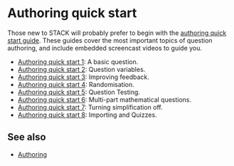 # Authoring quick start

Those new to STACK will probably prefer to begin with the [authoring quick start guide](Authoring_quick_start_1.md). These guides cover the most important topics of question authoring, and include embedded screencast videos to guide you.

* [Authoring quick start 1](Authoring_quick_start_1.md): A basic question.
* [Authoring quick start 2](Authoring_quick_start_2.md): Question variables.
* [Authoring quick start 3](Authoring_quick_start_3.md): Improving feedback.
* [Authoring quick start 4](Authoring_quick_start_4.md): Randomisation.
* [Authoring quick start 5](Authoring_quick_start_5.md): Question Testing.
* [Authoring quick start 6](Authoring_quick_start_6.md): Multi-part mathematical questions.
* [Authoring quick start 7](Authoring_quick_start_7.md): Turning simplification off.
* [Authoring quick start 8](Authoring_quick_start_8.md): Importing and Quizzes.

## See also

* [Authoring](/Authoring/index.md)
